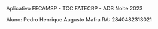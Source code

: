 Aplicativo FECAMSP - TCC FATECRP - ADS Noite 2023

Aluno: Pedro Henrique Augusto Mafra
RA:    2840482313021

